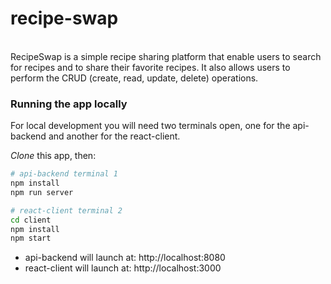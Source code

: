 # recipe-swap
<br/>
 RecipeSwap is a simple recipe sharing platform that enable users to search for recipes and to share their favorite recipes. It also allows users 
 to perform the CRUD (create, read, update, delete) operations.
 
 ### Running the app locally

For local development you will need two terminals open, one for the api-backend and another for the react-client.

_Clone_ this app, then:

```bash
# api-backend terminal 1
npm install
npm run server
```

```bash
# react-client terminal 2
cd client
npm install
npm start
```

- api-backend will launch at: http://localhost:8080
- react-client will launch at: http://localhost:3000
